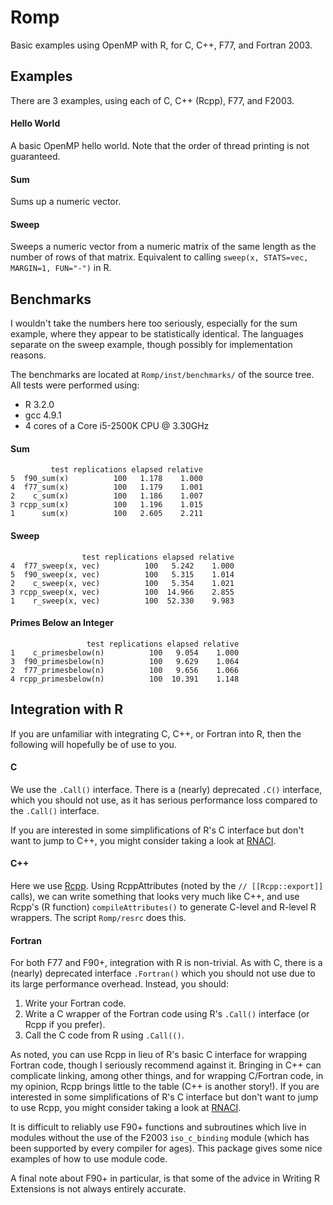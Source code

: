 # Romp

Basic examples using OpenMP with R, for C, C++, F77, and Fortran 2003.


## Examples

There are 3 examples, using each of C, C++ (Rcpp), F77, and F2003.

#### Hello World

A basic OpenMP hello world.  Note that the order of thread printing
is not guaranteed.

#### Sum

Sums up a numeric vector.

#### Sweep

Sweeps a numeric vector from a numeric matrix of the same length
as the number of rows of that matrix.  Equivalent to calling
`sweep(x, STATS=vec, MARGIN=1, FUN="-")` in R.


## Benchmarks

I wouldn't take the numbers here too seriously, especially for the
sum example, where they appear to be statistically identical.
The languages separate on the sweep example, though possibly for
implementation reasons.

The benchmarks are located at `Romp/inst/benchmarks/` of the source
tree.  All tests were performed using:

* R 3.2.0
* gcc 4.9.1
* 4 cores of a Core i5-2500K CPU @ 3.30GHz


#### Sum

```
         test replications elapsed relative
5  f90_sum(x)          100   1.178    1.000
4  f77_sum(x)          100   1.179    1.001
2    c_sum(x)          100   1.186    1.007
3 rcpp_sum(x)          100   1.196    1.015
1      sum(x)          100   2.605    2.211
```

#### Sweep

```
                test replications elapsed relative
4  f77_sweep(x, vec)          100   5.242    1.000
5  f90_sweep(x, vec)          100   5.315    1.014
2    c_sweep(x, vec)          100   5.354    1.021
3 rcpp_sweep(x, vec)          100  14.966    2.855
1    r_sweep(x, vec)          100  52.330    9.983
```

#### Primes Below an Integer

```
                 test replications elapsed relative
1    c_primesbelow(n)          100   9.054    1.000
3  f90_primesbelow(n)          100   9.629    1.064
2  f77_primesbelow(n)          100   9.656    1.066
4 rcpp_primesbelow(n)          100  10.391    1.148
```


## Integration with R

If you are unfamiliar with integrating C, C++, or Fortran into R,
then the following will hopefully be of use to you.


#### C

We use the `.Call()` interface.  There is a (nearly) deprecated
`.C()` interface, which you should not use, as it has serious
performance loss compared to the `.Call()` interface.

If you are interested in some simplifications of R's C interface
but don't want to jump to C++, you might consider taking a look
at [RNACI](https://github.com/wrathematics/RNACI).

#### C++

Here we use [Rcpp](http://rcpp.org/).  Using RcppAttributes (noted
by the `// [[Rcpp::export]]` calls), we can write something that
looks very much like C++, and use Rcpp's (R function)
`compileAttributes()` to generate C-level and R-level R wrappers.
The script `Romp/resrc` does this.

#### Fortran

For both F77 and F90+, integration with R is non-trivial.  As with C,
there is a (nearly) deprecated interface `.Fortran()` which you should
not use due to its large performance overhead.  Instead, you should:

1. Write your Fortran code.
2. Write a C wrapper of the Fortran code using R's `.Call()` interface (or Rcpp if you prefer).
3. Call the C code from R using `.Call(()`.

As noted, you can use Rcpp in lieu of R's basic C interface for
wrapping Fortran code, though I seriously recommend against it.
Bringing in C++ can complicate linking, among other things, and
for wrapping C/Fortran code, in my opinion, Rcpp brings little to
the table (C++ is another story!).  If you are interested in some
simplifications of R's C interface but don't want to jump to use
Rcpp, you might consider taking a look at
[RNACI](https://github.com/wrathematics/RNACI).

It is difficult to reliably use F90+ functions and subroutines which
live in modules without the use of the F2003 `iso_c_binding` module
(which has been supported by every compiler for ages).  This package
gives some nice examples of how to use module code.

A final note about F90+ in particular, is that some of the advice
in Writing R Extensions is not always entirely accurate.  
